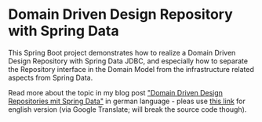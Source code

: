 # Domain Driven Design Repository with Spring Data

This Spring Boot project demonstrates how to realize a Domain Driven Design Repository with Spring Data JDBC, and especially how to separate the Repository interface in the Domain Model from the infrastructure related aspects from Spring Data.

Read more about the topic in my blog post ["Domain Driven Design Repositories mit Spring Data"](https://blog.doubleslash.de/domain-driven-design-repositories-mit-spring-data/) in german language - pleas use [this link](https://translate.google.com/translate?hl=&sl=de&tl=en&u=https%3A%2F%2Fblog.doubleslash.de%2Fdomain-driven-design-repositories-mit-spring-data%2F) for english version (via Google Translate; will break the source code though). 
